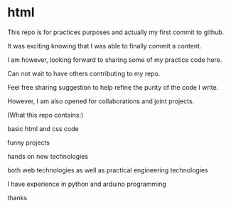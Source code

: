 # html

This repo is for practices purposes and actually my first commit to github.

It was exciting knowing that I was able to finally commit a content.

I am however, looking forward to sharing some of my practice code here.

Can not wait to have others contributing to my repo.

Feel free sharing suggestion to help refine the purity of the code I write.

 However, I am also opened for collaborations and joint projects.
 
 (What this repo contains:)
 
 basic html and css code 
 
 funny projects
 
 hands on new technologies 
 
 both web technologies as well as practical engineering technologies

I have experience in python and arduino programming

thanks 

